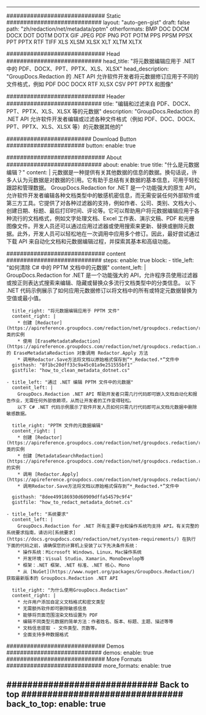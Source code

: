 
---
############################# Static ############################
layout: "auto-gen-gist" 
draft: false
path: "zh/redaction/net/metadata/pptm"
otherformats: BMP DOC DOCM DOCX DOT DOTM DOTX GIF JPEG PDF PNG POT POTM PPS PPSM PPSX PPT PPTX RTF TIFF XLS XLSM XLSX XLT XLTM XLTX  

############################# Head ############################
head_title: "将元数据编辑应用于 .NET 中的 PDF、DOCX、PPT、PPTX、XLS、XLSX"
head_description: "GroupDocs.Redaction 的 .NET API 允许软件开发者将元数据修订应用于不同的文件格式，例如 PDF DOC DOCX RTF XLSX CSV PPT PPTX 和图像"

############################# Header ############################
title: "编辑和过滤来自 PDF、DOCX、PPT、PPTX、XLS、XLSX 等的元数据"
description: "GroupDocs.Redaction 的 .NET API 允许软件开发者编辑或过滤各种文件格式（例如 PDF、DOC、DOCX、PPT、PPTX、XLS、XLSX 等）的元数据其他的"

######################### Download Button #######################
button:
    enable: true

############################# About ############################
about:
    enable: true
    title: "什么是元数据编辑？"
    content: |
        元数据是一种提供有关其他数据的信息的数据。换句话说，许多人认为元数据是对数据的引用。它有助于总结有关数据的基本信息，可用于轻松跟踪和管理数据。 GroupDocs.Redaction for .NET 是一个功能强大的原生 API，允许软件开发者编辑各种文档类型中的敏感机密信息，而无需安装任何外部软件或第三方工具。它提供了对各种过滤器的支持，例如作者、公司、类别、文档大小、创建日期、标题、最后打印时间、评论等。它可以帮助用户将元数据编辑应用于各种流行的文档格式，例如文字处理文档、Excel 工作表、演示文稿、PDF 和光栅图像文件。开发人员还可以通过应用过滤器或使用搜索来更新、替换或删除元数据。此外，开发人员可以轻松地在一次调用中应用多个修订。因此，最好尝试通过下载 API 来自动化文档和元数据编辑过程，并探索其基本和高级功能。

############################# content ############################
steps:
    enable: true
    block:
    - title_left: "如何清除 C# 中的 PPTM 文档中的元数据"
      content_left: |
        GroupDocs.Redaction for .NET 是一个功能强大的 API，允许程序员使用过滤器或按正则表达式搜索来编辑、隐藏或替换众多流行文档类型中的分类信息。
        以下 .NET 代码示例展示了如何应用元数据修订以将文档中的所有或特定元数据替换为空值或最小值。

      title_right: "将元数据编辑应用于 PPTM 文件"
      content_right: |
        * 创建 [Redactor](https://apireference.groupdocs.com/redaction/net/groupdocs.redaction/redactor) 类的实例
        * 使用 [EraseMetadataRedaction](https://apireference.groupdocs.com/redaction/net/groupdocs.redaction.redactions/erasemetadataredaction) 的 EraseMetadataRedaction 对象调用 Redactor.Apply 方法
        * 调用Redactor.Save方法将文档以原始格式保存到“*_Redacted.*”文件中        
      gisthash: "8f1bc20dff33c9a45c01a9e251555bf1"
      gistfile: "how_to_clean_metadata_dotnet.cs"

    - title_left: "通过 .NET 编辑 PPTM 文件中的元数据"
      content_left: |
        GroupDocs.Redaction .NET API 帮助开发者只需几行代码即可嵌入文档自动化和报告作业，无需任何外部依赖项，从而让开发者的工作变得轻松。
        以下 C# .NET 代码示例展示了软件开发人员如何只需几行代码即可从文档元数据中删除敏感数据。
        
      title_right: "PPTM 文件的元数据编辑"
      content_right: |
        * 创建 [Redactor](https://apireference.groupdocs.com/redaction/net/groupdocs.redaction/redactor) 类的实例
        * 创建 [MetadataSearchRedaction](https://apireference.groupdocs.com/redaction/net/groupdocs.redaction.redactions/metadatasearchredaction) 的实例
        * 调用 [Redactor.Apply](https://apireference.groupdocs.com/redaction/net/groupdocs.redaction/redactor/methods/apply/index) 
        * 调用Redactor.Save方法将文档以原始格式保存到“*_Redacted.*”文件中
        
      gisthash: "8dee499186930d60909dffa54579c9f4"
      gistfile: "how_to_redact_metadata_dotnet.cs"

    - title_left: "系统要求"
      content_left: |
        GroupDocs.Redaction for .NET 所有主要平台和操作系统均支持 API。有关完整的系统要求指南，请访问[系统要求](https://docs.groupdocs.com/redaction/net/system-requirements/) 在执行下面的代码之前，请确保您的计算机上安装了以下先决条件系统：
        * 操作系统：Microsoft Windows、Linux、Mac操作系统
        * 开发环境：Visual Studio、Xamarin、MonoDevelop等
        * 框架：.NET 框架、.NET 标准、.NET 核心、Mono
        * 从 [NuGet](https://www.nuget.org/packages/GroupDocs.Redaction/) 获取最新版本的 GroupDocs.Redaction .NET API
        
      title_right: "为什么使用GroupDocs.Redaction"
      content_right: |
        * 允许用户添加自定义文档格式和密文类型
        * 无需额外软件即可删除敏感信息
        * 能够将页面范围渲染文档设置为 PDF
        * 编辑不同类型元数据的简单方法：作者姓名、版本、标题、主题、描述等等
        * 文档信息提取 - 文件类型、页数等。
        * 全面支持多种数据格式

############################# Demos ############################
demos:
    enable: true
############################# More Formats ############################
more_formats:
    enable: true

############################# Back to top ###############################
back_to_top:
    enable: true
---
